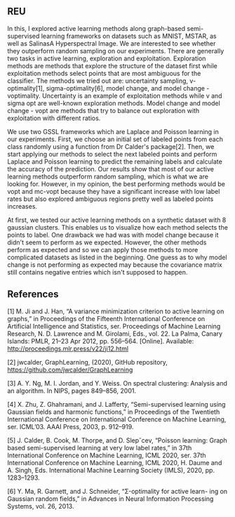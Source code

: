 ## REU
In this, I explored active learning methods along graph-based semi-supervised learning frameworks on datasets such as MNIST, MSTAR, as well as SalinasA Hyperspectral Image. We are interested to see whether they outperform random sampling on our experiments. There are generally two tasks in active learning, exploration and exploitation. Exploration methods are methods that explore the structure of the dataset first while exploitation methods select points that are most ambiguous for the classifier. The methods we tried out are: uncertainty sampling, v-optimality[1], sigma-optimality[6], model change, and model change - voptimality. Uncertainty is an example of exploitation methods while v and sigma opt are well-known exploration methods. Model change and model change - vopt are methods that try to balance out exploration with exploitation with different ratios.

We use two GSSL frameworks which are Laplace and Poisson learning in our experiments. First, we choose an initial set of labeled points from each class randomly using a function from Dr Calder's package[2]. Then, we start applying our methods to select the next labeled points and perform Laplace and Poisson learning to predict the remaining labels and calculate the accuracy of the prediction. Our results show that most of our active learning methods outperform random sampling, which is what we are looking for. However, in my opinion, the best performing methods would be vopt and mc-vopt because they have a significant increase with low label rates but also explored ambiguous regions pretty well as labeled points increases.

At first, we tested our active learning methods on a synthetic dataset with 8 gaussian clusters. This enables us to visualize how each method selects the points to label. One drawback we had was with model change because it didn't seem to perform as we expected. However, the other methods perform as expected and so we can apply those methods to more complicated datasets as listed in the beginning. One guess as to why model change is not performing as expected may because the covariance matrix still contains negative entries which isn't supposed to happen.

## References
	
[1] M. Ji and J. Han, “A variance minimization criterion to active learning on graphs,” in Proceedings of the Fifteenth International Conference on Artificial Intelligence and Statistics, ser. Proceedings of Machine Learning Research, N. D. Lawrence and M. Girolami, Eds., vol. 22. La Palma, Canary Islands: PMLR, 21–23 Apr 2012, pp. 556–564. [Online]. Available: http://proceedings.mlr.press/v22/ji12.html

[2] jwcalder, GraphLearning, (2020), GitHub repository, https://github.com/jwcalder/GraphLearning

[3] A. Y. Ng, M. I. Jordan, and Y. Weiss. On spectral clustering: Analysis and an algorithm. In NIPS, pages 849–856, 2001.

[4] X. Zhu, Z. Ghahramani, and J. Lafferty, “Semi-supervised learning
using Gaussian fields and harmonic functions,” in Proceedings of the
Twentieth International Conference on International Conference on
Machine Learning, ser. ICML’03. AAAI Press, 2003, p. 912–919.

[5] J. Calder, B. Cook, M. Thorpe, and D. Slepˇcev, “Poisson learning:
Graph based semi-supervised learning at very low label rates,” in 37th
International Conference on Machine Learning, ICML 2020, ser. 37th
International Conference on Machine Learning, ICML 2020, H. Daume
and A. Singh, Eds. International Machine Learning Society (IMLS),
2020, pp. 1283–1293.

[6] Y. Ma, R. Garnett, and J. Schneider, “Σ-optimality for active learn- ing on Gaussian random fields,” in Advances in Neural Information Processing Systems, vol. 26, 2013.
